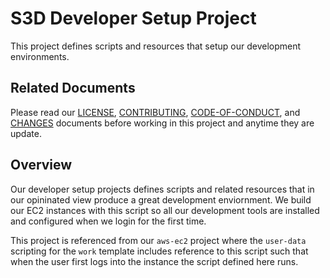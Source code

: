 # S3D Developer Setup Project
This project defines scripts and resources that setup our development
environments.

## Related Documents
Please read our [LICENSE][lice], [CONTRIBUTING][cont], [CODE-OF-CONDUCT][code],
and [CHANGES][chge] documents before working in this project and anytime they
are update.

## Overview
Our developer setup projects defines scripts and related resources that in our
opininated view produce a great development enviornment. We build our EC2
instances with this script so all our development tools are installed and
configured when we login for the first time.

This project is referenced from our `aws-ec2` project where the `user-data`
scripting for the `work` template includes reference to this script such that
when the user first logs into the instance the script defined here runs.

[chge]: ./CHANGES.md
[code]: ./CODE-OF-CONDUCT.md
[cont]: ./CONTRIBUTING.md
[lice]: ./LICENSE.md

